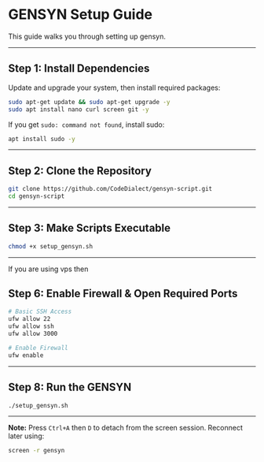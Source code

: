 # GENSYN Setup Guide

This guide walks you through setting up gensyn.

---

## Step 1: Install Dependencies

Update and upgrade your system, then install required packages:

```bash
sudo apt-get update && sudo apt-get upgrade -y
sudo apt install nano curl screen git -y
```

If you get `sudo: command not found`, install sudo:

```bash
apt install sudo -y
```

---

## Step 2: Clone the Repository

```bash
git clone https://github.com/CodeDialect/gensyn-script.git
cd gensyn-script
```

---

## Step 3: Make Scripts Executable

```bash
chmod +x setup_gensyn.sh
```

---

If you are using vps then
## Step 6: Enable Firewall & Open Required Ports

```bash
# Basic SSH Access
ufw allow 22
ufw allow ssh
ufw allow 3000

# Enable Firewall
ufw enable
```
---

## Step 8: Run the GENSYN

```bash
./setup_gensyn.sh
```
---

**Note:** Press `Ctrl+A` then `D` to detach from the screen session. Reconnect later using:

```bash
screen -r gensyn
```
